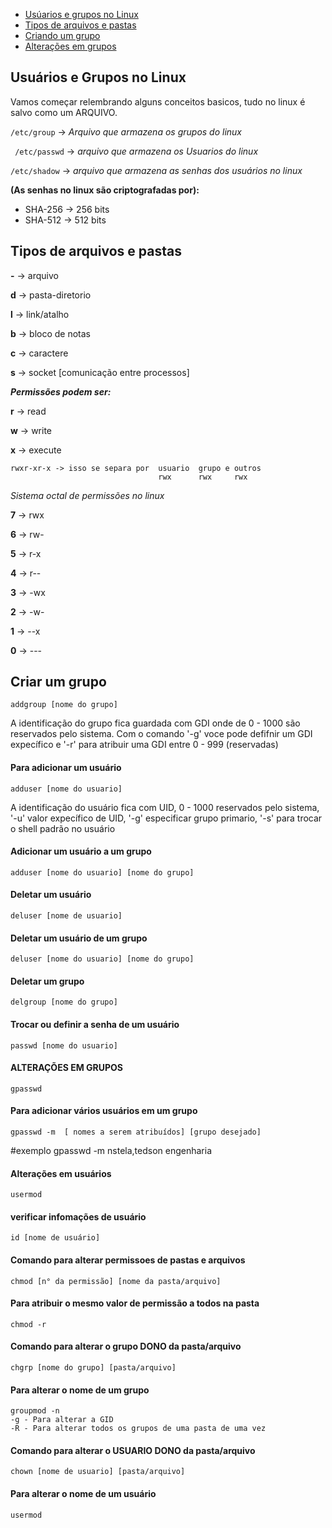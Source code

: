 <!--ts-->
* [Usúarios e grupos no Linux](##Usuários-e-Grupos-no-Linux##)
* [Tipos de arquivos e pastas](##Tipos-de-arquivos-e-pastas##)
* [Criando um grupo](##Criar-um-grupo##)
* [Alterações em grupos](####ALTERAÇÕES-EM-GRUPOS####)
<!--te-->
## Usuários e Grupos no Linux ##
Vamos começar relembrando alguns conceitos basicos, tudo no linux é salvo como um ARQUIVO.

```/etc/group```   -> _Arquivo que armazena os grupos do linux_

``` /etc/passwd```  -> _arquivo que armazena os Usuarios do linux_

``` /etc/shadow ``` -> _arquivo que armazena as senhas dos usuários no linux_

**(As senhas no linux são criptografadas por):**
- SHA-256 -> 256 bits 
- SHA-512 -> 512 bits

## Tipos de arquivos e pastas ##
**\-**   -> arquivo 

**d** -> pasta-diretorio

**l** -> link/atalho

**b** -> bloco de notas 

**c** -> caractere 

**s** -> socket [comunicação entre processos]

**_Permissões podem ser:_**

**r** -> read

 **w** -> write 

**x** -> execute 
```
rwxr-xr-x -> isso se separa por  usuario  grupo e outros 
                                 rwx      rwx     rwx
```                                
                                 
_Sistema octal de permissões no linux_

**7** -> rwx

**6** -> rw-

**5** -> r-x

**4** -> r--

**3** -> -wx

**2** -> -w-

**1** -> --x

**0** -> ---

## Criar um grupo ##

``` addgroup [nome do grupo] ```

A identificação do grupo fica guardada com GDI onde de 0 - 1000 são reservados pelo sistema. Com o comando '-g' voce pode defifnir um GDI expecífico e '-r' para atribuir uma GDI entre 0 - 999 (reservadas)

#### Para adicionar um usuário ####

``` adduser [nome do usuario] ```

A identificação do usuário fica com UID, 0 - 1000 reservados pelo sistema, '-u' valor expecífico de UID, '-g' especificar grupo primario, '-s' para trocar o shell padrão no usuário

#### Adicionar um usuário a um grupo ####

`adduser [nome do usuario] [nome do grupo]`

#### Deletar um usuário ####
`deluser [nome de usuario] `

#### Deletar um usuário de um grupo ####
` deluser [nome do usuario] [nome do grupo] `

#### Deletar um grupo ####

`delgroup [nome do grupo]`

#### Trocar ou definir a senha de um usuário ####
`passwd [nome do usuario] `

#### ALTERAÇÕES EM GRUPOS ####
`gpasswd`

#### Para adicionar vários usuários em um grupo ###

`gpasswd -m  [ nomes a serem atribuídos] [grupo desejado]`

#exemplo gpasswd -m nstela,tedson engenharia

#### Alterações em usuários ####
`usermod`

#### verificar infomações de usuário ####
`id [nome de usuário]`

#### Comando para alterar permissoes de pastas e arquivos ####
`chmod [n° da permissão] [nome da pasta/arquivo]`

#### Para atribuir o mesmo valor de permissão a todos na pasta ####
`chmod -r`

#### Comando para alterar o grupo DONO da pasta/arquivo ####
`chgrp [nome do grupo] [pasta/arquivo]`

#### Para alterar o nome de um grupo ####
```
groupmod -n
-g - Para alterar a GID
-R - Para alterar todos os grupos de uma pasta de uma vez
```
#### Comando para alterar o USUARIO DONO da pasta/arquivo ####
`chown [nome de usuario] [pasta/arquivo]`

#### Para alterar o nome de um usuário ####
`usermod`
